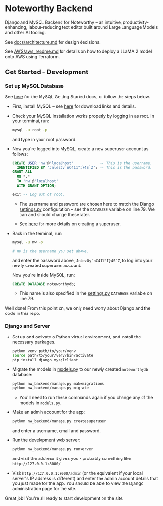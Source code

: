 # Noteworthy Backend

Django and MySQL Backend for [Noteworthy](https://www.github.com/dan-smith-tech/noteworthy) – an intuitive, productivity-enhancing, labour-reducing text editor built around Large Language Models and other AI tooling.

See [docs/architecture.md](docs/architecture.md) for design decisions.

See [AWS/aws_readme.md](AWS/aws_readme.md) for details on how to deploy a LLaMA 2 model onto AWS using Terraform.

## Get Started - Development

### Set up MySQL Database

See [here](https://dev.mysql.com/doc/mysql-getting-started/en/) for the MySQL Getting Started docs, or follow the steps below.

* First, install MySQL – see [here](https://dev.mysql.com/doc/mysql-getting-started/en/#mysql-getting-started-installing) for download links and details.

* Check your MySQL installation works properly by logging in as root. In your terminal, run:
  ```bash
  mysql -u root -p
  ```
  and type in your root password.

* Now you're logged into MySQL, create a new superuser account as follows:
     ```SQL
     CREATE USER 'nw'@'localhost'            -- This is the username.
       IDENTIFIED BY 'JnlezOy`nC411"I}4S`Z'; -- This is the password.
     GRANT ALL
       ON *.*
       TO 'nw'@'localhost'
       WITH GRANT OPTION;
     
     exit -- Log out of root.
     ```
    
  * The username and password are chosen here to match the Django [settings.py](https://github.com/jhels/noteworthy-backend/blob/main/nw_backend/nw_backend/settings.py) configuration – see the `DATABASE` variable on line 79. We can and should change these later.

  * See [here](https://dev.mysql.com/doc/refman/8.0/en/creating-accounts.html#creating-accounts-granting-privileges) for more details on creating a superuser.

* Back in the terminal, run:
  ```bash
  mysql -u nw -p

  # nw is the username you set above.
  ```
  and enter the password above, ``JnlezOy`nC411"I}4S`Z``, to log into your newly created superuser account.

  Now you're inside MySQL, run:
  ```SQL
  CREATE DATABASE noteworthydb;
  ```
  * This name is also specified in the [settings.py](https://github.com/jhels/noteworthy-backend/blob/main/nw_backend/nw_backend/settings.py) `DATABASE` variable on line 79.
 
Well done! From this point on, we only need worry about Django and the code in this repo.
 
### Django and Server

* Set up and activate a Python virtual environment, and install the necessary packages.

    ```bash
    python venv path/to/your/venv
    source path/to/your/venv/bin/activate
    pip install django mysqlclient 
    ```

* Migrate the models in [models.py](https://github.com/jhels/noteworthy-backend/blob/main/nw_backend/user_accounts/models.py) to our newly created `noteworthydb` database:

    ```bash
    python nw_backend/manage.py makemigrations
    python nw_backend/manage.py migrate
    ```
  * You'll need to run these commands again if you change any of the models in `models.py`.
 
* Make an admin account for the app:
  ```bash
  python nw_backend/manage.py createsuperuser
  ```
  and enter a username, email and password.

* Run the development web server:
    ```bash
    python nw_backend/manage.py runserver
    ```
    and visit the address it gives you - probably something like `http://127.0.0.1:8000/`.

* Visit `http://127.0.0.1:8000/admin` (or the equivalent if your local server's IP address is different) and enter the admin account details that you just made for the app. You should be able to view the Django administration page for the site.
 
Great job! You're all ready to start development on the site.
    
